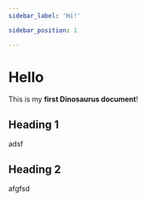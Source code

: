 ```yaml
---
sidebar_label: 'Hi!'

sidebar_position: 1

---
```


# Hello

This is my **first Dinosaurus document**!



## Heading 1

adsf

## Heading 2



afgfsd
